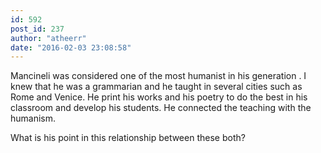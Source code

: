 ```yaml
---
id: 592
post_id: 237
author: "atheerr"
date: "2016-02-03 23:08:58"
---
```

Mancineli was considered one of the most humanist in his generation . I knew that he was a grammarian and he taught in several cities such as Rome and Venice. He print his works and his poetry to do the best in his classroom and develop his students. He connected the teaching with the humanism.

What is his point in this relationship between these both?
